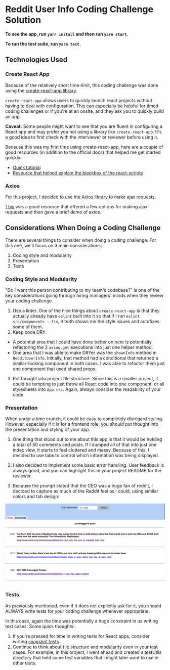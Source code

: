 # Reddit User Info Coding Challenge Solution

**To see the app, run `yarn install` and then run `yarn start`.**

**To run the test suite, run `yarn test`.**

## Technologies Used
### Create React App

Because of the relatively short time-limit, this coding challenge was done using
the [create-react-app library](https://github.com/facebookincubator/create-react-app).

`create-react-app` allows users to quickly launch react projects without having
to deal with configuration. This can especially be helpful for timed 
coding challenges or if you're at an onsite, and they ask you to quickly build
an app.

**Caveat:** Some people might want to see that you are fluent in configuring a React app 
and may prefer you not using a library like `create-react-app`. It's a good
idea to first check with the interviewer or reviewer before using it.

Because this was my first time using create-react-app, here are a couple of good
resources (in addition to the official docs) that helped me get started quickly:
* [Quick tutorial](https://medium.com/@diamondgfx/learning-react-with-create-react-app-part-1-a12e1833fdc)
* [Resource that helped explain the blackbox of the react-scripts](https://www.fullstackreact.com/articles/using-create-react-app-with-a-server/)

### Axios 

For this project, I decided to use the [Axios library](https://github.com/mzabriskie/axios) 
to make ajax requests. 

[This](https://daveceddia.com/ajax-requests-in-react/) was a good resource that
offered a few options for making ajax requests and then gave a brief demo of axios.

## Considerations When Doing a Coding Challenge
There are several things to consider when doing a coding challenge. For this one,
we'll focus on 3 main considerations:
1. Coding style and modularity
2. Presentation
3. Tests

### Coding Style and Modularity

"Do I want this person contributing to my team's codebase?" is one of the key
considerations going through hiring managers' minds when they review your coding
challenge. 

1. Use a linter. One of the nice things about `create-react-app` is that they
actually already have `eslint` built into it so that if I run `eslint src/components --fix`,
it both shows me the style issues and autofixes some of them.
2. Keep code DRY. 
  * A potential area that I could have done better on here is potentially
refactoring the 2 `axios.get` executions into just one helper method. 
  * One area that I was able to make DRYer was the `shownInfo` method in `RedditUserInfo`.
  Initially, that method had a conditional that returned a similar-looking component
  in both cases. I was able to refactor them just one component that used shared props.
3. Put thought into project file structure. Since this is a smaller project, it
could be tempting to just throw all React code into one component, or all 
stylesheets into `App.css`. Again, always consider the readability of your code.

### Presentation

When under a time crunch, it could be easy to completely disregard styling. However,
especially if it is for a frontend role, you should put thought into the presentation
and styling of your app.

1. One thing that stood out to me about this app is that it would be holding a
total of 50 comments and posts. If I dumped all of that into just one index view,
it starts to feel cluttered and messy. Because of this, I decided to use tabs
to control which information was being displayed. 

2. I also decided to implement some basic error handling. User feedback is always
good, and you can highlight this in your project README for the reviewer.

3. Because the prompt stated that the CEO was a huge fan of reddit, I decided
to capture as much of the Reddit feel as I could, using similar colors and tab
design:

![Screenshot of reddit coding challenge](img/reddit-screenshot.png)

### Tests

As previously mentioned, even if it does not explicitly ask for it, you should
ALWAYS write tests for your coding challenge whenever appropriate. 

In this case, again the time was potentially a huge constraint in us writing 
test cases. Some quick thoughts: 

1. If you're pressed for time in writing tests for React apps, consider writing
[snapshot tests](https://facebook.github.io/jest/docs/snapshot-testing.html).
2. Continue to think about file structure and modularity even in your test cases.
For example, in this project, I went ahead and created a testUtils directory that
held some test variables that I might later want to use in other tests.
